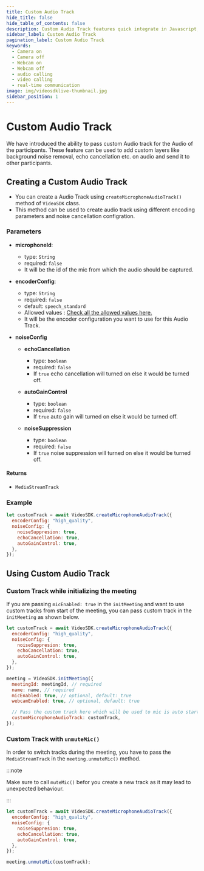 ```yaml
---
title: Custom Audio Track
hide_title: false
hide_table_of_contents: false
description: Custom Audio Track features quick integrate in Javascript, React JS, Android, IOS, React Native, Flutter with Video SDK to add live video & audio conferencing to your applications.
sidebar_label: Custom Audio Track
pagination_label: Custom Audio Track
keywords:
  - Camera on
  - Camera off
  - Webcam on
  - Webcam off
  - audio calling
  - video calling
  - real-time communication
image: img/videosdklive-thumbnail.jpg
sidebar_position: 1
---
```


# Custom Audio Track

We have introduced the ability to pass custom Audio track for the Audio of the participants. These feature can be used to add custom layers like background noise removal, echo cancellation etc. on audio and send it to other participants.

## Creating a Custom Audio Track

- You can create a Audio Track using `createMicrophoneAudioTrack()` method of `VideoSDK` class.
- This method can be used to create audio track using different encoding parameters and noise cancellation configration.

### Parameters

- **microphoneId**:

  - type: `String`
  - required: `false`
  - It will be the id of the mic from which the audio should be captured.

- **encoderConfig**:

  - type: `String`
  - required: `false`
  - default: `speech_standard`
  - Allowed values : [Check all the allowed values here.](./encoding-profiles#encoding-profiles-for-audio-track)
  - It will be the encoder configuration you want to use for this Audio Track.

- **noiseConfig**

  - **echoCancellation**

    - type: `boolean`
    - required: `false`
    - If `true` echo cancellation will turned on else it would be turned off.

  - **autoGainControl**

    - type: `boolean`
    - required: `false`
    - If `true` auto gain will turned on else it would be turned off.

  - **noiseSuppression**
    - type: `boolean`
    - required: `false`
    - If `true` noise suppression will turned on else it would be turned off.

#### Returns

- `MediaStreamTrack`

### Example

```javascript
let customTrack = await VideoSDK.createMicrophoneAudioTrack({
  encoderConfig: "high_quality",
  noiseConfig: {
    noiseSuppresion: true,
    echoCancellation: true,
    autoGainControl: true,
  },
});
```

## Using Custom Audio Track

### Custom Track while initializing the meeting

If you are passing `micEnabled: true` in the `initMeeting` and want to use custom tracks from start of the meeting, you can pass custom track in the `initMeeting` as shown below.

```javascript
let customTrack = await VideoSDK.createMicrophoneAudioTrack({
  encoderConfig: "high_quality",
  noiseConfig: {
    noiseSuppresion: true,
    echoCancellation: true,
    autoGainControl: true,
  },
});

meeting = VideoSDK.initMeeting({
  meetingId: meetingId, // required
  name: name, // required
  micEnabled: true, // optional, default: true
  webcamEnabled: true, // optional, default: true

  // Pass the custom track here which will be used to mic is auto started
  customMicrophoneAudioTrack: customTrack,
});
```

### Custom Track with `unmuteMic()`

In order to switch tracks during the meeting, you have to pass the `MediaStreamTrack` in the `meeting.unmuteMic()` method.

:::note

Make sure to call `muteMic()` befor you create a new track as it may lead to unexpected behaviour.

:::

```javascript
let customTrack = await VideoSDK.createMicrophoneAudioTrack({
  encoderConfig: "high_quality",
  noiseConfig: {
    noiseSuppresion: true,
    echoCancellation: true,
    autoGainControl: true,
  },
});

meeting.unmuteMic(customTrack);
```
